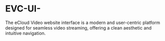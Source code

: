 # EVC-UI-
The eCloud Video website interface is a modern and user-centric platform designed for seamless video streaming, offering a clean aesthetic and intuitive navigation. 
